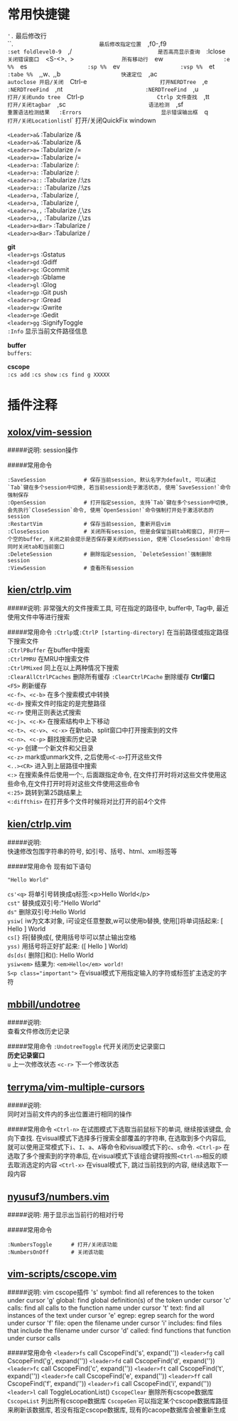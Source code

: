 常用快捷键
===============================================

`'.`                            最后修改行  
``.`                            最后修改指定位置  
`,f0-,f9`                       :set foldlevel0-9  
`,/`                            是否高亮显示查询  
`:lclose`                       关闭错误窗口  
`<S-<>`、`<S->>`                所有移动行  
`<leader>ew`                    :e %%  
`<leader>es`                    :sp %%  
`<leader>ev`                    :vsp %%  
`<leader>et`                    :tabe %%  
`,,w`、`,,b`                    快速定位  
`,ac`                           autoclose 开启/关闭  
`Ctrl-e`                        打开NERDTree  
`,e`                            :NERDTreeFind  
`,nt`                           :NERDTreeFind  
`,u`                            打开/关闭undo tree  
`Ctrl-p`                        Ctrlp 文件查找  
`,tt`                           打开/关闭tagbar  
`,sc`                           语法检测  
`,sf`                           重置语法检测结果  
:Errors                         显示错误输出框  
`<leader>q`                     打开/关闭Locationlist
`<leader>l`                     打开/关闭QuickFix windown

`<Leader>a&`                    :Tabularize /&<CR>  
`<Leader>a&`                    :Tabularize /&<CR>  
`<Leader>a=`                    :Tabularize /=<CR>  
`<Leader>a=`                    :Tabularize /=<CR>  
`<Leader>a:`                    :Tabularize /:<CR>  
`<Leader>a:`                    :Tabularize /:<CR>  
`<Leader>a::`                   :Tabularize /:\zs<CR>  
`<Leader>a::`                   :Tabularize /:\zs<CR>  
`<Leader>a,`                    :Tabularize /,<CR>  
`<Leader>a,`                    :Tabularize /,<CR>  
`<Leader>a,,`                   :Tabularize /,\zs<CR>  
`<Leader>a,,`                   :Tabularize /,\zs<CR>  
`<Leader>a<Bar>`                :Tabularize /<Bar><CR>  
`<Leader>a<Bar>`                :Tabularize /<Bar><CR>  

**git**  
`<leader>gs`                    :Gstatus<CR>  
`<leader>gd`                    :Gdiff<CR>  
`<leader>gc`                    :Gcommit<CR>  
`<leader>gb`                    :Gblame<CR>  
`<leader>gl`                    :Glog<CR>  
`<leader>gp`                    :Git push<CR>  
`<leader>gr`                    :Gread<CR>  
`<leader>gw`                    :Gwrite<CR>  
`<leader>ge`                    :Gedit<CR>  
`<leader>gg`                    :SignifyToggle<CR>  
`:Info`                         显示当前文件路径信息

**buffer**  
`buffers`:

**cscope**  
`:cs add`
`:cs show`
`:cs find g XXXXX`

插件注释
===============================================

[xolox/vim-session](https://github.com/xolox/vim-session)
---------------------------------
#####说明:
session操作

#####常用命令

    :SaveSession            # 保存当前session, 默认名字为default, 可以通过`Tab`键在多个session中切换, 若当前session处于激活状态, 使用`SaveSession!`命令强制保存
    :OpenSession            # 打开指定session, 支持`Tab`键在多个session中切换, 会先执行`CloseSession`命令, 使用`OpenSession!`命令强制打开处于激活状态的session
    :RestartVim             # 保存当前session, 重新开启vim
    :CloseSession           # 关闭所有session, 但是会保留当前tab和窗口, 并打开一个空的buffer, 关闭之前会提示是否保存要关闭的session, 使用`CloseSession!`命令将同时关闭tab和当前窗口
    :DeleteSession          # 删除指定session, `DeleteSession!`强制删除session
    :ViewSession            # 查看所有session

[kien/ctrlp.vim](https://github.com/kien/ctrlp.vim)
---------------------------------
#####说明:
非常强大的文件搜索工具, 可在指定的路径中, buffer中, Tag中, 最近使用文件中等进行搜索

#####常用命令
`:Ctrlp`或`:CtrlP [starting-directory]`     在当前路径或指定路径下搜索文件  
`:CtrlPBuffer`                              在buffer中搜索  
`:CtrlPMRU`                                 在MRU中搜索文件  
`:CtrlPMixed`                               同上在以上两种情况下搜索  
`:ClearAllCtrlPCaches`                      删除所有缓存
`:ClearCtrlPCache`                          删除缓存
**Ctrl窗口**  
`<F5>`                                      刷新缓存  
`<c-f>`、`<c-b>`                            在多个搜索模式中转换  
`<c-d>`                                     搜索文件时指定的是完整路径  
`<c-r>`                                     使用正则表达式搜索  
`<c-j>`、`<c-K>`                            在搜索结构中上下移动  
`<c-t>`、`<c-v>`、`<c-x>`                   在新tab、split窗口中打开搜索到的文件  
`<c-n>`、`<c-p>`                            翻找搜索历史记录  
`<c-y>`                                     创建一个新文件和父目录  
`<c-z>`                                     mark或unmark文件, 之后使用`<C-o>`打开这些文件  
`<..><CR>`                                  进入到上层路径中搜索  
`<:>`                                       在搜索条件后使用一个:, 后面跟指定命令, 在文件打开时将对这些文件使用这些命令,在文件打开时将对这些文件使用这些命令  
`<:25>`                                     跳转到第25跳结果上  
`<:diffthis>`                               在打开多个文件时候将对比打开的前4个文件  

[kien/ctrlp.vim](https://github.com/kien/ctrlp.vim)
---------------------------------
#####说明:  
快速修改包围字符串的符号, 如引号、括号、html、xml标签等

#####常用命令
现有如下语句

    "Hello World"

`cs'<q>`                                    将单引号转换成q标签:\<p\>Hello World\</p\>  
`cst"`                                      替换成双引号:"Hello World"  
`ds"`                                       删除双引号:Hello World  
`ysiw[`                                     iw为文本对象, i可设定任意整数,w可以使用b替换, 使用\[\]将单词括起来: [ Hello ] World  
`cs[}`                                      将\[替换成{, 使用括号毕可以禁止输出空格  
`yss)`                                      用括号将正好扩起来: ([ Hello ] World)  
`ds[ds(`                                    删除\[\]和\(\): Hello World  
`ysiw<em>`                                  结果为: `<em>Hello</em> world!`  
`S<p class="important">`                    在visual模式下用指定输入的字符或标签扩主选定的字符  

[mbbill/undotree](https://github.com/mbbill/undotree)
---------------------------------
#####说明:  
查看文件修改历史记录

#####常用命令
`:UndotreeToggle`                           代开关闭历史记录窗口  
**历史记录窗口**  
`u`                                         上一次修改状态
`<c-r>`                                     下一个修改状态

[terryma/vim-multiple-cursors](https://github.com/terryma/vim-multiple-cursors)
---------------------------------
#####说明:  
同时对当前文件内的多出位置进行相同的操作

#####常用命令
`<Ctrl-n>`                                  在试图模式下选取当前鼠标下的单词, 继续按该键盘, 会向下查找. 在visual模式下选择多行搜索全部覆盖的字符串, 在选取到多个内容后, 就可以使用正常模式下`i`、`I`、`a`、`A`等命令和visual模式下的`c`、`s`命令.
`<Ctrl-p>`                                  在选取了多个搜索到的字符串后, 在visual模式下该组合键将按照`<Ctrl-n>`相反的顺去取消选定的内容
`<Ctrl-x>`                                  在visual模式下, 跳过当前找到的内容, 继续选取下一段内容

[nyusuf3/numbers.vim](https://github.com/myusuf3/numbers.vim)
---------------------------------
#####说明:
用于显示出当前行的相对行号

#####常用命令

    :NumbersToggle      # 打开/关闭该功能
    :NumbersOnOff       # 关闭该功能

[vim-scripts/cscope.vim](https://github.com/vim-scripts/cscope.vim)
---------------------------------
#####说明:
vim cscope插件
's'   symbol: find all references to the token under cursor
'g'   global: find global definition(s) of the token under cursor
'c'   calls:  find all calls to the function name under cursor
't'   text:   find all instances of the text under cursor
'e'   egrep:  egrep search for the word under cursor
'f'   file:   open the filename under cursor
'i'   includes: find files that include the filename under cursor
'd'   called: find functions that function under cursor calls

#####常用命令
`<leader>fs`                call CscopeFind('s', expand('<cword>'))<CR>
`<leader>fg`                call CscopeFind('g', expand('<cword>'))<CR>
`<leader>fd`                call CscopeFind('d', expand('<cword>'))<CR>
`<leader>fc`                call CscopeFind('c', expand('<cword>'))<CR>
`<leader>ft`                call CscopeFind('t', expand('<cword>'))<CR>
`<leader>fe`                call CscopeFind('e', expand('<cword>'))<CR>
`<leader>ff`                call CscopeFind('f', expand('<cword>'))<CR>
`<leader>fi`                call CscopeFind('i', expand('<cword>'))<CR>
`<leader>l`                 call ToggleLocationList()<CR>
`CscopeClear`               删除所有cscope数据库
`CscopeList`                列出所有cscope数据库
`CscopeGen`                 可以指定某个cscope数据库路径来刷新该数据库, 若没有指定cscope数据库, 现有的cacope数据库会被重新生成

